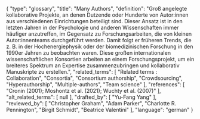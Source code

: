 {
    "type": "glossary",
    "title": "Many Authors",
    "definition": "Groß angelegte kollaborative Projekte, an denen Dutzende oder Hunderte von Autor:innen aus verschiedenen Einrichtungen beteiligt sind. Dieser Ansatz ist in den letzten Jahren in der Psychologie und anderen Wissenschaften immer häufiger anzutreffen, im Gegensatz zu Forschungsarbeiten, die von kleinen Autor:innenteams durchgeführt werden. Damit folgt er früheren Trends, die z. B. in der Hochenergiephysik oder der biomedizinischen Forschung in den 1990er Jahren zu beobachten waren. Diese großen internationalen wissenschaftlichen Konsortien arbeiten an einem Forschungsprojekt, um ein breiteres Spektrum an Expertise zusammenzubringen und kollaborativ Manuskripte zu erstellen.",
    "related_terms": [
        "Related terms : Collaboration",
        "Consortia",
        "Consortium authorship",
        "Crowdsourcing",
        "Hyperauthorship",
        "Multiple-authors",
        "Team science"
    ],
    "references": [
        "Cronin (2001); Moshontz et al. (2021); Wuchty et al. (2007)"
    ],
    "alt_related_terms": [
        null
    ],
    "drafted_by": [
        "Yu-Fang Yang"
    ],
    "reviewed_by": [
        "Christopher Graham",
        "Adam Parker",
        "Charlotte R. Pennington",
        "Birgit Schmidt",
        "Beatrice Valentini"
    ],
    "language": "german"
}